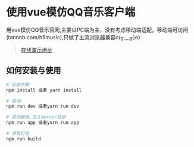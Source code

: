 # 使用vue模仿QQ音乐客户端

用vue模仿QQ音乐官网,主要以PC端为主，没有考虑移动端适配，移动端可访问(tannnb.com/h5music),只做了主流浏览器兼容o(╥﹏╥)o）

> [在线演示地址](http://tannnb.com/pcmusic)

## 如何安装与使用

``` bash
# 安装依赖
npm install 或者 yarn install

# 启动
npm run dev 或者yarn run dev

# 启动服务,进入server目录
npm run app 或者yarn run app

# 项目打包
npm run build

